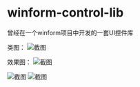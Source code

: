 winform-control-lib
===================

曾经在一个winform项目中开发的一套UI控件库

类图：
![截图](https://raw.githubusercontent.com/houyhea/winform-control-lib/master/ClassDiagram4.png)

效果图：
![截图](https://raw.githubusercontent.com/houyhea/winform-control-lib/master/control_1.png)

![截图](https://raw.githubusercontent.com/houyhea/winform-control-lib/master/control_2.png)
![截图](https://raw.githubusercontent.com/houyhea/winform-control-lib/master/control_3.png)
